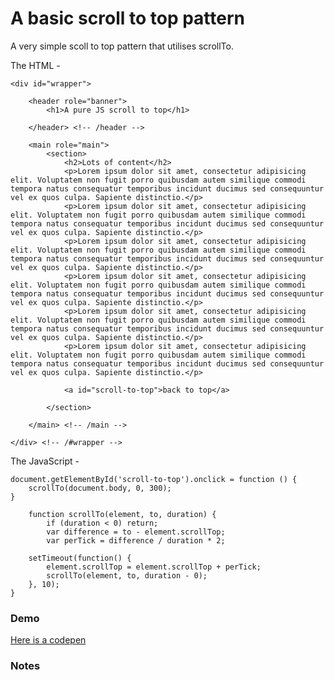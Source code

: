 # A basic scroll to top pattern

A very simple scoll to top pattern that utilises scrollTo.

The HTML -

	<div id="wrapper">

		<header role="banner">
			<h1>A pure JS scroll to top</h1>

		</header> <!-- /header -->

		<main role="main">
			<section>
				<h2>Lots of content</h2>
				<p>Lorem ipsum dolor sit amet, consectetur adipisicing elit. Voluptatem non fugit porro quibusdam autem similique commodi tempora natus consequatur temporibus incidunt ducimus sed consequuntur vel ex quos culpa. Sapiente distinctio.</p>
				<p>Lorem ipsum dolor sit amet, consectetur adipisicing elit. Voluptatem non fugit porro quibusdam autem similique commodi tempora natus consequatur temporibus incidunt ducimus sed consequuntur vel ex quos culpa. Sapiente distinctio.</p>
				<p>Lorem ipsum dolor sit amet, consectetur adipisicing elit. Voluptatem non fugit porro quibusdam autem similique commodi tempora natus consequatur temporibus incidunt ducimus sed consequuntur vel ex quos culpa. Sapiente distinctio.</p>
				<p>Lorem ipsum dolor sit amet, consectetur adipisicing elit. Voluptatem non fugit porro quibusdam autem similique commodi tempora natus consequatur temporibus incidunt ducimus sed consequuntur vel ex quos culpa. Sapiente distinctio.</p>
				<p>Lorem ipsum dolor sit amet, consectetur adipisicing elit. Voluptatem non fugit porro quibusdam autem similique commodi tempora natus consequatur temporibus incidunt ducimus sed consequuntur vel ex quos culpa. Sapiente distinctio.</p>
				<p>Lorem ipsum dolor sit amet, consectetur adipisicing elit. Voluptatem non fugit porro quibusdam autem similique commodi tempora natus consequatur temporibus incidunt ducimus sed consequuntur vel ex quos culpa. Sapiente distinctio.</p>

				<a id="scroll-to-top">back to top</a>

			</section>

		</main> <!-- /main -->

	</div> <!-- /#wrapper -->

The JavaScript -

	document.getElementById('scroll-to-top').onclick = function () {
	    scrollTo(document.body, 0, 300);
	}

		function scrollTo(element, to, duration) {
	    	if (duration < 0) return;
		    var difference = to - element.scrollTop;
	    	var perTick = difference / duration * 2;

    	setTimeout(function() {
	        element.scrollTop = element.scrollTop + perTick;
        	scrollTo(element, to, duration - 0);
    	}, 10);
	}


### Demo

[Here is a codepen](http://codepen.io/sturobson/pen/equnb)

### Notes
